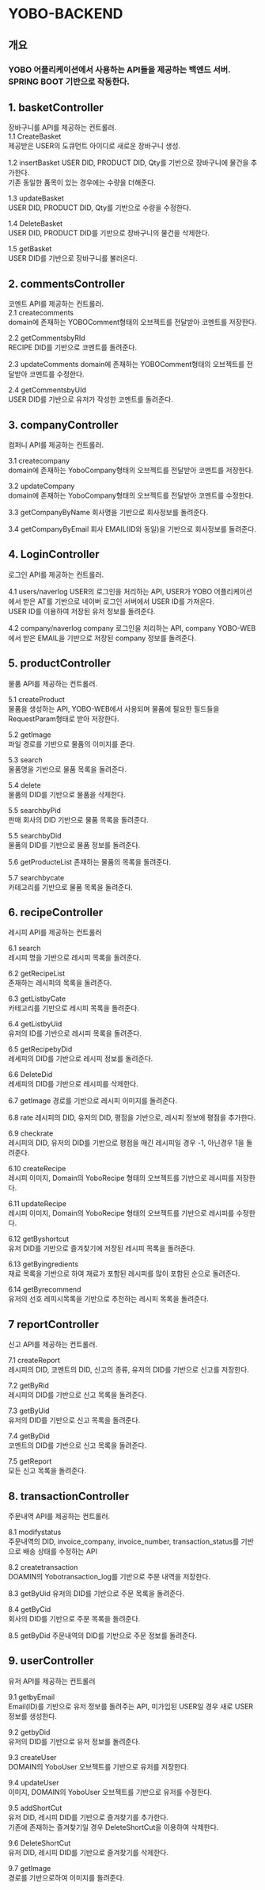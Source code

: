 # YOBO-BACKEND
## 개요
### YOBO 어플리케이션에서 사용하는 API들을 제공하는 백엔드 서버. SPRING BOOT 기반으로 작동한다.
## 1. basketController
장바구니를 API를 제공하는 컨트롤러.  
1.1 CreateBasket  
제공받은 USER의 도큐먼트 아이디로 새로운 장바구니 생성.

1.2 insertBasket 
USER DID, PRODUCT DID, Qty를 기반으로 장바구니에 물건을 추가한다.  
기존 동일한 품목이 있는 경우에는 수량을 더해준다.

1.3 updateBasket  
USER DID, PRODUCT DID, Qty를 기반으로 수량을 수정한다.  

1.4 DeleteBasket  
USER DID, PRODUCT DID를 기반으로 장바구니의 물건을 삭제한다. 

1.5 getBasket  
USER DID를 기반으로 장바구니를 불러온다.

## 2. commentsController  
코멘트 API를 제공하는 컨트롤러.  
2.1 createcomments  
domain에 존재하는 YOBOComment형태의 오브젝트를 전달받아 코멘트를 저장한다.  
  
2.2 getCommentsbyRId  
RECIPE DID를 기반으로 코멘트를 돌려준다.

2.3 updateComments 
domain에 존재하는 YOBOComment형태의 오브젝트를 전달받아 코멘트를 수정한다.

2.4 getCommentsbyUId  
USER DID를 기반으로 유저가 작성한 코멘트를 돌려준다.

## 3. companyController  
컴퍼니 API를 제공하는 컨트롤러. 

3.1 createcompany  
domain에 존재하는 YoboCompany형태의 오브젝트를 전달받아 코멘트를 저장한다.  

3.2 updateCompany  
domain에 존재하는 YoboCompany형태의 오브젝트를 전달받아 코멘트를 수정한다.  

3.3 getCompanyByName
회사명을 기반으로 회사정보를 돌려준다.

3.4 getCompanyByEmail
회사 EMAIL(ID와 동일)을 기반으로 회사정보를 돌려준다.

## 4. LoginController  
로그인 API를 제공하는 컨트롤러. 

4.1 users/naverlog
USER의 로그인을 처리하는 API, USER가 YOBO 어플리케이션에서 받은 AT를 기반으로 네이버 로그인 서버에서 USER ID를 가져온다.  
USER ID를 이용하여 저장된 유저 정보를 돌려준다.


4.2 company/naverlog
company 로그인을 처리하는 API, company YOBO-WEB에서 받은 EMAIL을 기반으로 저장된 company 정보를 돌려준다. 

## 5. productController
물품 API를 제공하는 컨트롤러. 

5.1 createProduct  
물품을 생성하는 API, YOBO-WEB에서 사용되며 물품에 필요한 필드들을 RequestParam형태로 받아 저장한다.

5.2 getImage  
파일 경로를 기반으로 물품의 이미지를 준다.

5.3 search  
물품명을 기반으로 물품 목록을 돌려준다.  

5.4 delete  
물품의 DID를 기반으로 물품을 삭제한다. 

5.5 searchbyPid  
판매 회사의 DID 기반으로 물품 목록을 돌려준다.

5.5 searchbyDid  
물품의 DID를 기반으로 물품 정보를 돌려준다.

5.6 getProducteList
존재하는 물품의 목록을 돌려준다.

5.7 searchbycate  
카테고리를 기반으로 물품 목록을 돌려준다.  

## 6. recipeController
레시피 API를 제공하는 컨트롤러

6.1  search  
레시피 명을 기반으로 레시피 목록을 돌려준다.

6.2 getRecipeList  
존재하는 레시피의 목록을 돌려준다. 

6.3 getListbyCate  
카테고리를 기반으로 레시피 목록을 돌려준다.  

6.4 getListbyUid  
유저의 ID를 기반으로 레시피 목록을 돌려준다.

6.5 getRecipebyDid  
레세피의 DID를 기반으로 레시피 정보를 돌려준다.

6.6 DeleteDid  
레세피의 DID를 기반으로 레시피를 삭제한다.

6.7 getImage
경로를 기반으로 레시피 이미지를 돌려준다.

6.8 rate
레시피의 DID, 유저의 DID, 평점을 기반으로, 레시피 정보에 평점을 추가한다.

6.9 checkrate  
레시피의 DID, 유저의 DID를 기반으로 평점을 매긴 레시피일 경우 -1, 아닌경우 1을 돌려준다.

6.10 createRecipe  
레시피 이미지, Domain의 YoboRecipe 형태의 오브젝트를 기반으로 레시피를 저장한다.

6.11 updateRecipe  
레시피 이미지, Domain의 YoboRecipe 형태의 오브젝트를 기반으로 레시피를 수정한다.

6.12 getByshortcut  
유저 DID를 기반으로 즐겨찾기에 저장된 레시피 목록을 돌려준다.

6.13 getByingredients  
재료 목록을 기반으로 하여 재료가 포함된 레시피를 많이 포함된 순으로 돌려준다.

6.14 getByrecommend  
유저의 선호 레피시목록을 기반으로 추천하는 레시피 목록을 돌려준다.

## 7 reportController  
신고 API를 제공하는 컨트롤러.

7.1 createReport  
레시피의 DID,  코멘트의 DID, 신고의 종류, 유저의 DID를 기반으로 신고를 저장한다.

7.2 getByRid  
레시피의 DID를 기반으로 신고 목록을 돌려준다.

7.3 getByUid  
유저의 DID를 기반으로 신고 목록을 돌려준다. 

7.4 getByDid  
코멘트의 DID를 기반으로 신고 목록을 돌려준다.

7.5 getReport  
모든 신고 목록을 돌려준다.

## 8. transactionController  
주문내역 API를 제공하는 컨트롤러.  

8.1 modifystatus  
주문내역의 DID, invoice_company, invoice_number, transaction_status를 기반으로 배송 상태를 수정하는 API

8.2 createtransaction  
DOAMIN의 Yobotransaction_log를 기반으로 주문 내역을 저장한다.

8.3  getByUid
유저의 DID를 기반으로 주문 목록을 돌려준다. 

8.4 getByCid  
회사의 DID를 기반으로 주문 목록을 돌려준다.

8.5 getByDid
주문내역의 DID를 기반으로 주문 정보를 돌려준다. 

## 9. userController  
유저 API를 제공하는 컨트롤러

9.1 getbyEmail  
Email(ID)를 기반으로 유저 정보를 돌려주는 API, 미가입된 USER일 경우 새로 USER정보를 생성한다.

9.2 getbyDid  
유저의 DID를 기반으로 유저 정보를 돌려준다.

9.3 createUser  
DOMAIN의 YoboUser 오브젝트를 기반으로 유저를 저장한다.

9.4 updateUser  
이미지, DOMAIN의 YoboUser 오브젝트를 기반으로 유저를 수정한다.

9.5 addShortCut  
유저 DID, 레시피 DID를 기반으로 즐겨찾기를 추가한다.  
기존에 존재하는 즐겨찾기일 경우 DeleteShortCut을 이용하여 삭제한다.

9.6 DeleteShortCut  
유저 DID, 레시피 DID를 기반으로 즐겨찾기를 삭제한다.  

9.7 getImage  
경로를 기반으로하여 이미지를 돌려준다. 
